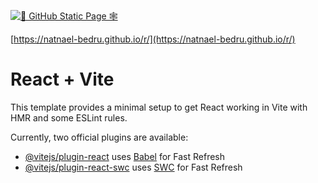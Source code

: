 [![👾 GitHub Static Page 🕸](https://github.com/natnael-bedru/r/actions/workflows/logger.yml/badge.svg)](https://github.com/natnael-bedru/r/actions/workflows/logger.yml)

[https://natnael-bedru.github.io/r/](https://natnael-bedru.github.io/r/)
# React + Vite

This template provides a minimal setup to get React working in Vite with HMR and some ESLint rules.

Currently, two official plugins are available:

- [@vitejs/plugin-react](https://github.com/vitejs/vite-plugin-react/blob/main/packages/plugin-react/README.md) uses [Babel](https://babeljs.io/) for Fast Refresh
- [@vitejs/plugin-react-swc](https://github.com/vitejs/vite-plugin-react-swc) uses [SWC](https://swc.rs/) for Fast Refresh
